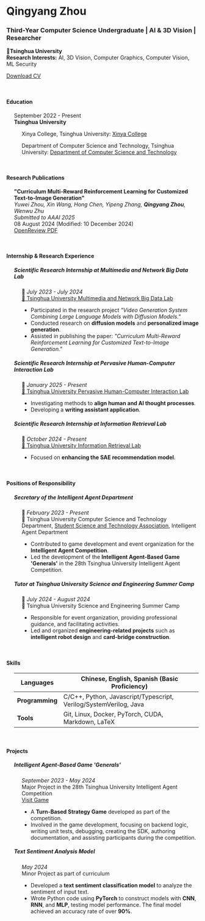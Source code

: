 # Qingyang Zhou 
### **Third-Year Computer Science Undergraduate | AI & 3D Vision | Researcher**

**📍Tsinghua University**  
**Research Interests:** AI, 3D Vision, Computer Graphics, Computer Vision, ML Security  

[Download CV](cv_zqy.pdf)

<br>

#### **Education**  
<div style="margin-left: 20px;">

September 2022 - Present  
**Tsinghua University**
<div style="margin-left: 20px;">

Xinya College, Tsinghua University: [Xinya College](https://www.xyc.tsinghua.edu.cn/index.htm)  

Department of Computer Science and Technology, Tsinghua University: [Department of Computer Science and Technology](https://www.cs.tsinghua.edu.cn/)  
</div>
</div>
<br>

#### **Research Publications**
<div style="margin-left: 20px;">

**"Curriculum Multi-Reward Reinforcement Learning for Customized Text-to-Image Generation"**  
*Yuwei Zhou, Xin Wang, Hong Chen, Yipeng Zhang, **Qingyang Zhou**, Wenwu Zhu*  
*Submitted to AAAI 2025*  
08 August 2024 (Modified: 10 December 2024)  
[OpenReview PDF](https://openreview.net/pdf?id=kiGUqX6Gct)

</div>

<br>

#### **Internship & Research Experience**

<div style="margin-left: 20px;">

##### **Scientific Research Internship at Multimedia and Network Big Data Lab** 
<div style="margin-left: 20px;">

📅 *July 2023 - July 2024*  
[📍 Tsinghua University Multimedia and Network Big Data Lab](https://mn.cs.tsinghua.edu.cn/index/index.html)  

- Participated in the research project *"Video Generation System Combining Large Language Models with Diffusion Models."*  
- Conducted research on **diffusion models** and **personalized image generation**.  
- Assisted in publishing the paper: *"Curriculum Multi-Reward Reinforcement Learning for Customized Text-to-Image Generation."*
</div>

##### **Scientific Research Internship at Pervasive Human-Computer Interaction Lab**  
<div style="margin-left: 20px;">

📅 *January 2025 - Present*  
[📍 Tsinghua University Pervasive Human-Computer Interaction Lab](https://pi.cs.tsinghua.edu.cn/)  

- Investigating methods to **align human and AI thought processes**.  
- Developing a **writing assistant application**.
</div>

##### **Scientific Research Internship at Information Retrieval Lab** 
<div style="margin-left: 20px;">

📅 *October 2024 - Present*  
[📍 Tsinghua University Information Retrieval Lab](http://www.thuir.cn/)  

- Focused on **enhancing the SAE recommendation model**.
</div>

</div>

<br>

#### **Positions of Responsibility**
<div style="margin-left: 20px;">

##### **Secretary of the Intelligent Agent Department**  
<div style="margin-left: 20px;">

📅 *February 2023 - Present*  
📍 Tsinghua University Computer Science and Technology Department, [ Student Science and Technology Association](https://net9.org/home/), Intelligent Agent Department

- Contributed to game development and event organization for the **Intelligent Agent Competition**.  
- Led the development of the **Intelligent Agent-Based Game 'Generals'** in the 28th Tsinghua University Intelligent Agent Competition.
</div>

##### **Tutor at Tsinghua University Science and Engineering Summer Camp**  
<div style="margin-left: 20px;">

📅 *July 2024 - August 2024*  
📍 Tsinghua University Science and Engineering Summer Camp  

- Responsible for event organization, providing professional guidance, and facilitating activities.  
- Led and organized **engineering-related projects** such as **intelligent robot design** and **card-bridge construction**.
</div>

</div>

<br>

#### **Skills**
<div style="margin-left: 20px;">

| **Languages**        | Chinese, English, Spanish (Basic Proficiency) |  
|----------------------|----------------------------------------------|  
| **Programming**       | C/C++, Python, Javascript/Typescript, Verilog/SystemVerilog, Java |  
| **Tools**             | Git, Linux, Docker, PyTorch, CUDA, Markdown, LaTeX |  
</div>

<br>

#### **Projects**
<div style="margin-left: 20px;">

##### **Intelligent Agent-Based Game 'Generals'**  
<div style="margin-left: 20px;">

*September 2023 - May 2024*  
Major Project in the 28th Tsinghua University Intelligent Agent Competition  
[Visit Game](https://www.saiblo.net/game/35)  

- A **Turn-Based Strategy Game** developed as part of the competition.  
- Involved in the game development, focusing on backend logic, writing unit tests, debugging, creating the SDK, authoring documentation, and assisting participants during the competition.
</div>

##### **Text Sentiment Analysis Model**  
<div style="margin-left: 20px;">

*May 2024*  
Minor Project as part of curriculum  

- Developed a **text sentiment classification model** to analyze the sentiment of input text.  
- Wrote Python code using **PyTorch** to construct models with **CNN**, **RNN**, and **MLP**, testing model performance. The final model achieved an accuracy rate of over **90%**.
</div>
</div>